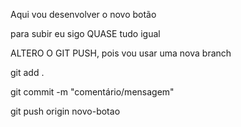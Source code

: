 Aqui vou desenvolver o novo botão

para subir eu sigo QUASE tudo igual

ALTERO O GIT PUSH, pois vou usar uma nova branch

git add .

git commit -m "comentário/mensagem"

git push origin novo-botao